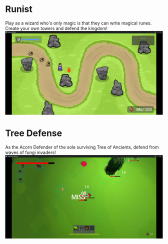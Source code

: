 # Runist
Play as a wizard who's only magic is that they can write magical runes. Create your own towers and defend the kingdom!
![Runist Gameplay](Runist.png)

# Tree Defense
As the Acorn Defender of the sole surviving Tree of Ancients, defend from waves of fungi invaders!
![Tree Defense](Tree_Defense.png)
